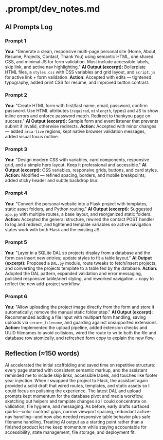 # .prompt/dev_notes.md

## AI Prompts Log

### Prompt 1
**You:** "Generate a clean, responsive multi-page personal site (Home, About, Resume, Projects, Contact, Thank You) using semantic HTML, one shared CSS, and minimal JS for form validation. Must include accessible labels, skip link, and active nav highlighting."
**AI Output (excerpt):** Boilerplate HTML files, a `styles.css` with CSS variables and grid layout, and `script.js` for active link + form validation.
**Action:** Accepted with edits — tightened typography, added print CSS for resume, and improved button contrast.

### Prompt 2
**You:** "Create HTML form with first/last name, email, password, confirm password. Use HTML attributes (`required`, `minlength`, types) and JS to show inline errors and enforce password match. Redirect to thankyou page on success."
**AI Output (excerpt):** Sample form and event listener that prevents submit if invalid, otherwise redirects.
**Action:** Accepted with minor changes — added `aria-live` regions, kept native browser validation messages, added visual focus outline.

### Prompt 3
**You:** "Design modern CSS with variables, card components, responsive grid, and a simple hero layout. Keep it professional and accessible."
**AI Output (excerpt):** CSS variables, responsive grids, buttons, and card styles.
**Action:** Modified — refined spacing, borders, and mobile breakpoints; added sticky header and subtle backdrop blur.

### Prompt 4
**You:** "Convert the personal website into a Flask project with templates, static asset folders, and Python routing."
**AI Output (excerpt):** Suggested `app.py` with multiple routes, a base layout, and reorganized static folders.
**Action:** Accepted the general structure, rewired the contact POST handler to log and redirect, and tightened template variables so active navigation states work with both Flask and the existing JS.

### Prompt 5
**You:** "Layer in a SQLite DAL so projects display from a database and the form can insert new entries; update styles to fit a table layout."
**AI Output (excerpt):** Proposed a `DAL.py` module, route tweaks to fetch/insert projects, and converting the projects template to a table fed by the database.
**Action:** Adopted the DAL pattern, expanded validation and error messaging, polished responsive table/alert styling, and reworked navigation + copy to reflect the new add-project workflow.

### Prompt 6
**You:** "Allow uploading the project image directly from the form and store it automatically; remove the manual static folder step."
**AI Output (excerpt):** Recommended adding a file input with multipart form handling, saving uploads via `secure_filename`, and guarding against unsupported extensions.
**Action:** Implemented the upload pipeline, added extension checks and UUID filenames to avoid collisions, wired the route to write both the file and database row atomically, and refreshed form copy to explain the new flow.

## Reflection (≈150 words)
AI accelerated the initial scaffolding and saved time on repetitive structure: every page started with consistent semantic markup, and the assistant reminded me to include skip links, accessible labels, and touches like footer year injection. When I swapped the project to Flask, the assistant again provided a solid draft that wired routes, templates, and static assets so I could focus on polishing the experience. The latest DAL and upload prompts kept momentum for the database pivot and media workflow, sketching out helpers and template changes so I could concentrate on validation, file hygiene, and messaging. As before, early drafts surfaced quirks—color contrast gaps, narrow viewport spacing, redundant active-nav handling—and now also needed responsive table behavior plus safe filename handling. Treating AI output as a starting point rather than a finished product let me keep momentum while staying accountable for accessibility, state management, file storage, and deployment fit.

